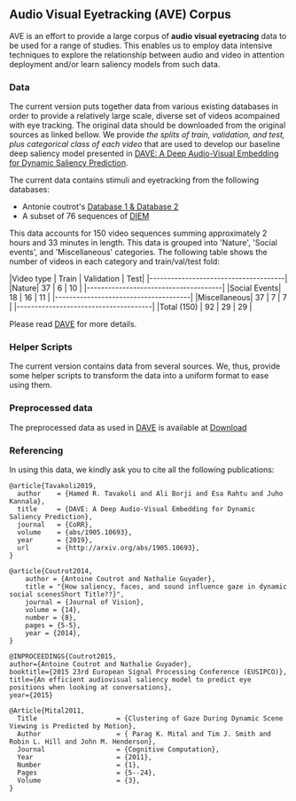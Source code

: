 ## Audio Visual Eyetracking (AVE) Corpus

AVE is an effort to provide a large corpus of __audio visual eyetracing__ data to be used for a range of studies.
This enables us to employ data intensive techniques to explore the relationship between audio and video in attention deployment and/or learn saliency models from such data. 

### Data

The current version puts together data from various existing databases in order to provide a relatively large scale, diverse set of videos acompained with eye tracking. The original data should be downloaded from the original sources as linked bellow. We provide _the splits of train, validation, and test, plus categorical class of each video_ that are used to develop our baseline deep saliency model presented in [DAVE: A Deep Audio-Visual Embedding for Dynamic Saliency Prediction](https://arxiv.org/abs/1905.10693). 

The current data contains stimuli and eyetracking from the following databases:

- Antonie coutrot's [Database 1 & Database 2](http://antoinecoutrot.magix.net/public/databases.html)
- A subset of 76 sequences of [DIEM](http://jhenderson.org/vclab/DIEM.html)

This data accounts for 150 video sequences summing approximately 2 hours and 33 minutes in length. This data is grouped into 'Nature', 'Social events', and 'Miscellaneous' categories. The following table shows the number of videos in each category and train/val/test fold:

|Video type | Train | Validation | Test|
|--------------------------------------|
|Nature| 37 | 6 | 10 |
|--------------------------------------|
|Social Events| 18 | 16 | 11 |
|--------------------------------------|
|Miscellaneous| 37 | 7 | 7 |
|--------------------------------------|
|Total (150) |  92 | 29 | 29 |

Please read [DAVE](https://arxiv.org/abs/1905.10693) for more details.

### Helper Scripts

The current version contains data from several sources. We, thus, provide some helper scripts to transform the data into a uniform format to ease using them.

### Preprocessed data

The preprocessed data as used in [DAVE](https://arxiv.org/abs/1905.10693) is available at [Download]()


### Referencing

In using this data, we kindly ask you to cite all the following publications:


```
@article{Tavakoli2019,
  author    = {Hamed R. Tavakoli and Ali Borji and Esa Rahtu and Juho Kannala},
  title     = {DAVE: A Deep Audio-Visual Embedding for Dynamic Saliency Prediction},
  journal   = {CoRR},
  volume    = {abs/1905.10693},
  year      = {2019},
  url       = {http://arxiv.org/abs/1905.10693},
}
```

```
@article{Coutrot2014,
    author = {Antoine Coutrot and Nathalie Guyader},
    title = "{How saliency, faces, and sound influence gaze in dynamic social scenesShort Title??}",
    journal = {Journal of Vision},
    volume = {14},
    number = {8},
    pages = {5-5},
    year = {2014},
}
```

```
@INPROCEEDINGS{Coutrot2015,
author={Antoine Coutrot and Nathalie Guyader},
booktitle={2015 23rd European Signal Processing Conference (EUSIPCO)},
title={An efficient audiovisual saliency model to predict eye positions when looking at conversations},
year={2015}
```

```
@Article{Mital2011,
  Title                    = {Clustering of Gaze During Dynamic Scene Viewing is Predicted by Motion},
  Author                   = { Parag K. Mital and Tim J. Smith and Robin L. Hill and John M. Henderson},
  Journal                  = {Cognitive Computation},
  Year                     = {2011},
  Number                   = {1},
  Pages                    = {5--24},
  Volume                   = {3},  
}
```




